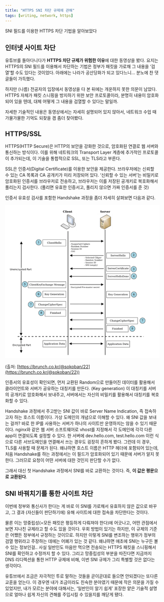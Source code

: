 ```yaml
---
title: "HTTPS SNI 차단 규제에 관해"
tags: [writing, network, https]
---
```


SNI 필드를 이용한 HTTPS 차단 기법을 알아보았다

<!--more-->

## 인터넷 사이트 차단

유튜브를 돌아다니다가 **HTTPS 차단 규제가 위험한 이유**에 대한 동영상을 봤다. 요지는 HTTPS의 SNI 필드를 이용해서 차단하는 기법은 정부가 패킷을 가로채 그 내용을 ‘검열’할 수도 있다는 것이었다. 아래에는 나라가 공산당화가 되고 있다느니… 분노에 찬 댓글들이 가득했다.

하지만 (나름) 전공자의 입장에서 동영상을 다 본 뒤에는 개운하지 못한 의문이 남았다. HTTPS 자체가 패킷 스니핑을 방지하기 위한 보안 프로토콜이라, 분명히 내용이 암호화되어 있을 텐데, 대체 어떻게 그 내용을 검열할 수 있다는 말일까.

자세한 기술적인 내용은 동영상에서는 자세히 설명되어 있지 않아서, 네트워크 수업 때 가물가물한 기억도 되찾을 겸 좀더 찾아봤다.

## HTTPS/SSL

HTTPS(HTTP Secure)은 HTTP의 보안을 강화한 것으로, 암호화된 연결로 웹 서버와 통신하는 방식이다. 이를 위해 네트워크의 Transport Layer 계층에 추가적인 프로토콜이 추가되는데, 이 기술을 통합적으로 SSL, 또는 TLS라고 부른다.

SSL은 인증서(Digital Certificate)를 이용한 보안을 제공한다. 브라우저에는 신뢰할 수 있는 CA 목록과 CA 공개키가 미리 저장되어 있다. ‘신뢰할 수 있는 서버’는 비밀키로 암호화된 인증서를 브라우저로 전송하고, 브라우저는 이를 저장된 공개키로 복호화해서 풀리는지 검사한다. (풀리면 유효한 인증서고, 풀리지 않으면 가짜 인증서를 준 것)

인증서 유효성 검사를 포함한 Handshake 과정을 좀더 자세히 살펴보면 다음과 같다.

![](/assets/images/sni_monitoring_on_https/Screen%20Shot%202019-02-24%20at%2010.46.10%20PM.png)

(출처: [https://brunch.co.kr/@sokoban/22](https://brunch.co.kr/@sokoban/22))

인증서의 유효성이 확인되면, 먼저 교환된 Random으로 만들어진 데이터를 활용해서 클라이언트와 서버가 공유하는 대칭키를 만든다. (Key generation) 이 대칭키를 서버의 공개키로 암호화해서 보내주고, 서버에서는 자신의 비밀키를 활용해서 대칭키를 복호화할 수 있다.

Handshake 과정에서 주고받는 SNI 값이 바로 Server Name Indication, 즉 접속하고자 하는 호스트 이름이다. 가상 도메인의 개념으로 이해할 수 있다. 왜 SNI 값을 보내는 걸까? 바로 한 IP를 사용하는 서버가 하나의 사이트만 운영하지는 않을 수 있기 때문이다. nginx와 같은 웹 서버 소프트웨어로 vhost를 지정해서 각 도메인에 각각 다른 app이 연결되도록 설정할 수 있다. 한 서버에 dev.hello.com, test.hello.com 이런 식으로 다른 서브도메인을 연결해서 쓰는 경우도 굉장히 흔하게 봤다.
그런데 이 경우, TLS를 사용할 때 문제가 된다. 왜냐하면 호스트 이름은 HTTP 헤더에 포함되어 있는데, 처음 Handshake를 하는 과정에서는 이 필드가 암호화되어 있기 때문에 서버가 알지 못한다. 그러므로 요청이 어떤 서버에 대한 것인지 판단할 수가 없다.

그래서 대신 첫 Handshake 과정에서 SNI를 바로 교환하는 것이다. 즉, **이 값은 평문으로 교환된다**. 

## SNI 바꿔치기를 통한 사이트 차단
이번에 정부와 통신사가 한다는 게 바로 이 SNI를 가로채서 유효하지 않은 값으로 바꾸고, 그 결과 (자신들이 판단하기에) 유해 사이트에 대한 접속을 차단한다는 것이다. 

물론 이는 망중립성(=모든 패킷은 평등하게 다뤄져야 한다)에 어긋나고, 어떤 관점에서 보면 지나친 규제라고 할 수도 있을 것이다. 우회 방법이 있기는 하지만, 이 규제의 기준은 어쨌든 정부에서 규정하는 것이므로. 하지만 이렇게 SNI를 변조하는 행위가 정부의 검열 행위라고 주장하는 데에는 어폐가 있는 것 같다. 왜냐하면 애초에 SNI는 누구든 볼 수 있는 정보인걸.. 사실 일반인도 마음만 먹으면 전송되는 HTTPS 패킷을 스니핑해서 SNI를 확인하고 수정까지 할 수 있다. 그리고 망중립성의 부분을 따진다면 지금까지 DNS 리디렉션을 통한 HTTP 규제에 비해, 이번 SNI 규제가 그리 특별할 것은 없다는 생각이다. 

유튜브에서 조금은 자극적인 투로 말하는 것들을 곧이곧대로 들으면 안되겠다는 또다른 교훈을 얻는다. 이 경우엔 내가 조금이라도 친숙한 분야였기 때문에 작은 의문을 가질 수 있었지만, 내가 모르는 분야에 대해서는, ‘일반인이 알기 쉽게’ 포장한 얕은 기술적 설명으로 얼마나 쉽게 자신의 견해를 주입시킬 수 있을지를 깨닫게 됐다.
